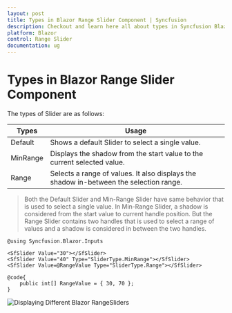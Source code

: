 ```yaml
---
layout: post
title: Types in Blazor Range Slider Component | Syncfusion
description: Checkout and learn here all about types in Syncfusion Blazor Range Slider component and much more details.
platform: Blazor
control: Range Slider
documentation: ug
---
```


# Types in Blazor Range Slider Component

The types of Slider are as follows:

| **Types** | **Usage** |
| --- | --- |
| Default | Shows a default Slider to select a single value. |
| MinRange | Displays the shadow from the start value to the current selected value. |
| Range | Selects a range of values. It also displays the shadow in-between the selection range. |

> Both the Default Slider and Min-Range Slider have same behavior that is used to select a single value.
In Min-Range Slider, a shadow is considered from the start value to current handle position. But the Range Slider
contains two handles that is used to select a range of values and a shadow is considered in between the two handles.

```cshtml
@using Syncfusion.Blazor.Inputs

<SfSlider Value="30"></SfSlider>
<SfSlider Value="40" Type="SliderType.MinRange"></SfSlider>
<SfSlider Value=@RangeValue Type="SliderType.Range"></SfSlider>

@code{
    public int[] RangeValue = { 30, 70 };
}
```

![Displaying Different Blazor RangeSliders](images/blazor-rangeslider-types.png)